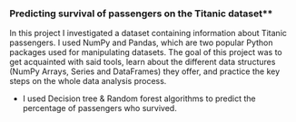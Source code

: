 ### Predicting survival of passengers on the Titanic dataset**

In this project I investigated a dataset containing information about Titanic passengers.
I used NumPy and Pandas, which are two popular Python packages used for manipulating datasets.
The goal of this project was to get acquainted with said tools, learn about the different data structures (NumPy Arrays, Series and DataFrames) they offer,
and practice the key steps on the whole data analysis process.

- I used Decision tree & Random forest algorithms to predict the percentage of passengers who survived.
